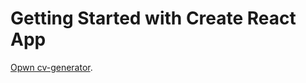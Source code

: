 # Getting Started with Create React App

[Opwn cv-generator](https://lambent-beignet-361e61.netlify.app).
